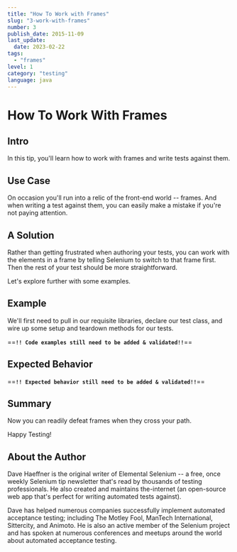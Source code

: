 ```yaml
---
title: "How To Work with Frames"
slug: "3-work-with-frames"
number: 3
publish_date: 2015-11-09
last_update: 
  date: 2023-02-22
tags:
  - "frames"
level: 1
category: "testing"
language: java 
---
```


# How To Work With Frames

## Intro

In this tip, you'll learn how to work with frames and write tests against them.

## Use Case

On occasion you'll run into a relic of the front-end world -- frames. And when writing a test against them, you can easily make a mistake if you're not paying attention.

## A Solution

Rather than getting frustrated when authoring your tests, you can work with the elements in a frame by telling Selenium to switch to that frame first. Then the rest of your test should be more straightforward.

Let's explore further with some examples.

## Example

We'll first need to pull in our requisite libraries, declare our test class, and wire up some setup and teardown methods for our tests.

==**`!! Code examples still need to be added & validated!!`**==

## Expected Behavior

==**`!! Expected behavior still need to be added & validated!!`**==

## Summary

Now you can readily defeat frames when they cross your path.

Happy Testing!

## About the Author

Dave Haeffner is the original writer of Elemental Selenium -- a free, once weekly Selenium tip newsletter that's read by thousands of testing professionals. He also created and maintains the-internet (an open-source web app that's perfect for writing automated tests against).

Dave has helped numerous companies successfully implement automated acceptance testing; including The Motley Fool, ManTech International, Sittercity, and Animoto. He is also an active member of the Selenium project and has spoken at numerous conferences and meetups around the world about automated acceptance testing.

